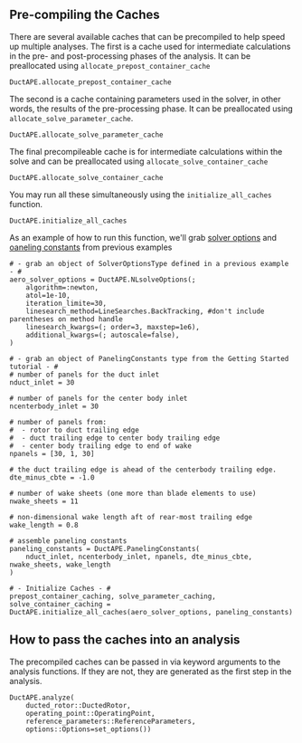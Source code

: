 ## Pre-compiling the Caches

There are several available caches that can be precompiled to help speed up multiple analyses.
The first is a cache used for intermediate calculations in the pre- and post-processing phases of the analysis.
It can be preallocated using `allocate_prepost_container_cache`

```@docs; canonical=false
DuctAPE.allocate_prepost_container_cache
```

The second is a cache containing parameters used in the solver, in other words, the results of the pre-processing phase.
It can be preallocated using `allocate_solve_parameter_cache`.

```@docs; canonical=false
DuctAPE.allocate_solve_parameter_cache
```

The final precompileable cache is for intermediate calculations within the solve and can be preallocated using `allocate_solve_container_cache`

```@docs; canonical=false
DuctAPE.allocate_solve_container_cache
```

You may run all these simultaneously using the `initialize_all_caches` function.

```@docs; canonical=false
DuctAPE.initialize_all_caches
```

As an example of how to run this function, we'll grab [solver options](@ref "Aerodynamics Solvers") and [oaneling constants](@ref "Paneling Constants") from previous examples

```@julia
# - grab an object of SolverOptionsType defined in a previous example - #
aero_solver_options = DuctAPE.NLsolveOptions(;
    algorithm=:newton,
    atol=1e-10,
    iteration_limite=30,
    linesearch_method=LineSearches.BackTracking, #don't include parentheses on method handle
    linesearch_kwargs=(; order=3, maxstep=1e6),
    additional_kwargs=(; autoscale=false),
)

# - grab an object of PanelingConstants type from the Getting Started tutorial - #
# number of panels for the duct inlet
nduct_inlet = 30

# number of panels for the center body inlet
ncenterbody_inlet = 30

# number of panels from:
#  - rotor to duct trailing edge
#  - duct trailing edge to center body trailing edge
#  - center body trailing edge to end of wake
npanels = [30, 1, 30]

# the duct trailing edge is ahead of the centerbody trailing edge.
dte_minus_cbte = -1.0

# number of wake sheets (one more than blade elements to use)
nwake_sheets = 11

# non-dimensional wake length aft of rear-most trailing edge
wake_length = 0.8

# assemble paneling constants
paneling_constants = DuctAPE.PanelingConstants(
    nduct_inlet, ncenterbody_inlet, npanels, dte_minus_cbte, nwake_sheets, wake_length
)

# - Initialize Caches - #
prepost_container_caching, solve_parameter_caching, solve_container_caching = DuctAPE.initialize_all_caches(aero_solver_options, paneling_constants)
```

## How to pass the caches into an analysis

The precompiled caches can be passed in via keyword arguments to the analysis functions. If they are not, they are generated as the first step in the analysis.

```@docs; canonical=false
DuctAPE.analyze(
    ducted_rotor::DuctedRotor,
    operating_point::OperatingPoint,
    reference_parameters::ReferenceParameters,
    options::Options=set_options())
```
